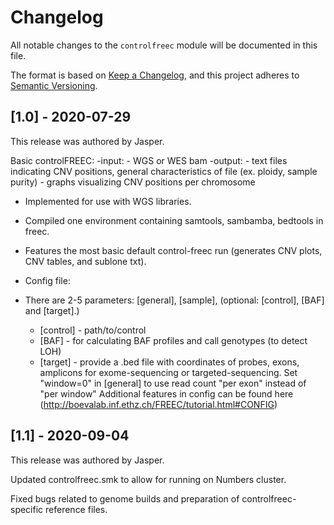 # Changelog

All notable changes to the `controlfreec` module will be documented in this file.

The format is based on [Keep a Changelog](https://keepachangelog.com/en/1.0.0/),
and this project adheres to [Semantic Versioning](https://semver.org/spec/v2.0.0.html).

## [1.0] - 2020-07-29

This release was authored by Jasper.

Basic controlFREEC:
-input: 
    - WGS or WES bam
-output: 
    - text files indicating CNV positions, general characteristics of file (ex. ploidy, sample purity)
    - graphs visualizing CNV positions per chromosome

- Implemented for use with WGS libraries.
- Compiled one environment containing samtools, sambamba, bedtools in freec.
- Features the most basic default control-freec run (generates CNV plots, CNV tables, and sublone txt).

- Config file:
- There are 2-5 parameters: [general], [sample], (optional: [control], [BAF] and [target].)
    - [control] - path/to/control
    - [BAF] - for calculating BAF profiles and call genotypes (to detect LOH)
    - [target] - provide a .bed file with coordinates of probes, exons, amplicons for exome-sequencing or targeted-sequencing. Set "window=0" in [general] to use read count "per exon" instead of "per window"
Additional features in config can be found here (http://boevalab.inf.ethz.ch/FREEC/tutorial.html#CONFIG)

## [1.1] - 2020-09-04

This release was authored by Jasper.

Updated controlfreec.smk to allow for running on Numbers cluster.

Fixed bugs related to genome builds and preparation of controlfreec-specific reference files.